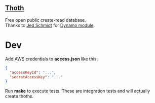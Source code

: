[Thoth](http://thoth.io)
---

Free open public create-read database.  
Thanks to [Jed Schmidt](http://who.jed.is) for [Dynamo module](https://github.com/jed/dynamo).

Dev
===

Add AWS credentials to __access.json__ like this:
```JSON
{
  "accessKeyId": "...",
  "secretAccessKey": "..."
}
```

Run __make__ to execute tests. These are integration tests and will actually create thoths.
